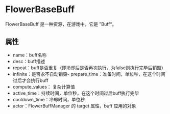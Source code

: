 # FlowerBaseBuff

FlowerBaseBuff 是一种资源，在游戏中，它是 ”Buff“。

## 属性

* name：buff名称
* desc：buff描述
* repeat：buff是否重复（即冷却后是否再次执行，为false则执行完毕后销毁）
* infinite：是否永不自动销毁- prepare_time：准备时间，单位秒，在这个时间过后才会执行buff
* compute_values： 复杂计算值
* active_time：持续时间，单位秒，在这个时间过后buff执行完毕
* cooldown_time：冷却时间，单位秒
* actor：FlowerBuffManager 的 target 属性，buff 应用的对象


